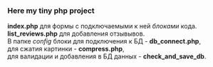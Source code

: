 ### Here my tiny php project
**index.php** для формы с подключаемыми к ней *блоками* кода.\
**list_reviews.php** для добавления отзывывов.\
В папке *config* блоки для подключения к БД - **db_connect.php**,\
                       для сжатия картинки - **compress.php**,\
                       для валидации и добавления в БД данных - **check_and_save_db**.
